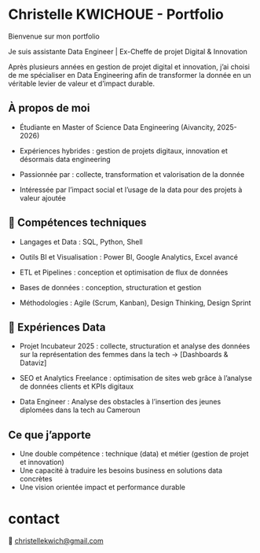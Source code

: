 # Christelle KWICHOUE - Portfolio

Bienvenue sur mon portfolio

Je suis assistante Data Engineer | Ex-Cheffe de projet Digital & Innovation

Après plusieurs années en gestion de projet digital et innovation, j’ai choisi de me spécialiser en Data Engineering
afin de transformer la donnée en un véritable levier de valeur et d’impact durable.

## À propos de moi

- Étudiante en Master of Science Data Engineering (Aivancity, 2025-2026)

- Expériences hybrides : gestion de projets digitaux, innovation et désormais data engineering

- Passionnée par : collecte, transformation et valorisation de la donnée

- Intéressée par l’impact social et l’usage de la data pour des projets à valeur ajoutée



## 🧰 Compétences techniques

- Langages et Data : SQL, Python, Shell

- Outils BI et Visualisation : Power BI, Google Analytics, Excel avancé

- ETL et Pipelines : conception et optimisation de flux de données

- Bases de données : conception, structuration et gestion
  
- Méthodologies : Agile (Scrum, Kanban), Design Thinking, Design Sprint



## 📂 Expériences Data  

- Projet Incubateur 2025 : collecte, structuration et analyse des données sur la représentation des femmes dans la tech → [Dashboards & Dataviz]

- SEO et Analytics Freelance : optimisation de sites web grâce à l’analyse de données clients et KPIs digitaux

- Data Engineer : Analyse des obstacles à l’insertion des jeunes diplomées dans la tech au Cameroun


## Ce que j’apporte

- Une double compétence : technique (data) et métier (gestion de projet et innovation)
- Une capacité à traduire les besoins business en solutions data concrètes
- Une vision orientée impact et performance durable


# contact

📧 christellekwich@gmail.com


